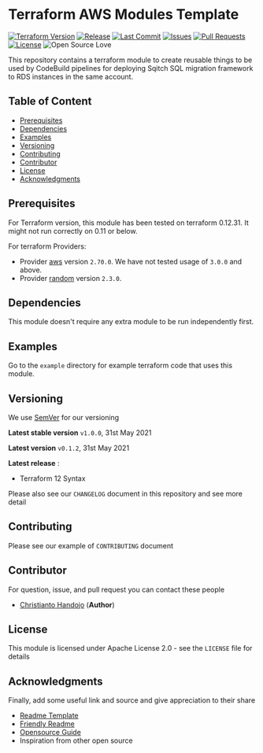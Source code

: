# Terraform AWS Modules Template

[![Terraform Version](https://img.shields.io/badge/Terraform%20Version-0.12.31-blue.svg)](https://releases.hashicorp.com/terraform/)
[![Release](https://img.shields.io/github/release/traveloka/terraform-aws-sqitch-codebuild-shared-resources.svg)](https://github.com/traveloka/terraform-aws-sqitch-codebuild-shared-resources/releases)
[![Last Commit](https://img.shields.io/github/last-commit/traveloka/terraform-aws-sqitch-codebuild-shared-resources.svg)](https://github.com/traveloka/terraform-aws-sqitch-codebuild-shared-resources/commits/master)
[![Issues](https://img.shields.io/github/issues/traveloka/terraform-aws-sqitch-codebuild-shared-resources.svg)](https://github.com/traveloka/terraform-aws-sqitch-codebuild-shared-resources/issues)
[![Pull Requests](https://img.shields.io/github/issues-pr/traveloka/terraform-aws-sqitch-codebuild-shared-resources.svg)](https://github.com/traveloka/terraform-aws-sqitch-codebuild-shared-resources/pulls)
[![License](https://img.shields.io/github/license/traveloka/terraform-aws-sqitch-codebuild-shared-resources.svg)](https://github.com/traveloka/terraform-aws-sqitch-codebuild-shared-resources/blob/master/LICENSE)
![Open Source Love](https://badges.frapsoft.com/os/v1/open-source.png?v=103)

This repository contains a terraform module to create reusable things to be used by CodeBuild pipelines for deploying Sqitch SQL migration framework to RDS instances in the same account. 

## Table of Content

- [Prerequisites](#Prerequisites)
- [Dependencies](#Dependencies)
- [Examples](#Examples)
- [Versioning](#Versioning)
- [Contributing](#Contributing)
- [Contributor](#Contributor)
- [License](#License)
- [Acknowledgments](#Acknowledgments)

## Prerequisites

For Terraform version, this module has been tested on terraform 0.12.31. It might not run correctly on 0.11 or below. 

For terraform Providers:

- Provider [aws](https://www.terraform.io/docs/providers/aws/index.html) version `2.70.0`. We have not tested usage of `3.0.0` and above.
- Provider [random](https://www.terraform.io/docs/providers/random/index.html) version `2.3.0`.

## Dependencies

This module doesn't require any extra module to be run independently first.

## Examples

Go to the `example` directory for example terraform code that uses this module.

## Versioning

We use [SemVer](https://semver.org/) for our versioning

**Latest stable version** `v1.0.0`, 31st May 2021

**Latest version** `v0.1.2`, 31st May 2021

**Latest release** :

- Terraform 12 Syntax

Please also see our `CHANGELOG` document in this repository and see more detail

## Contributing

Please see our example of `CONTRIBUTING` document

## Contributor

For question, issue, and pull request you can contact these people

- [Christianto Handojo](https://github.com/handojo1) (**Author**)

## License

This module is licensed under Apache License 2.0 - see the `LICENSE` file for details

## Acknowledgments

Finally, add some useful link and source and give appreciation to their share

- [Readme Template](https://gist.github.com/PurpleBooth/109311bb0361f32d87a2)
- [Friendly Readme](https://rowanmanning.com/posts/writing-a-friendly-readme/)
- [Opensource Guide](https://opensource.guide/starting-a-project/)
- Inspiration from other open source
